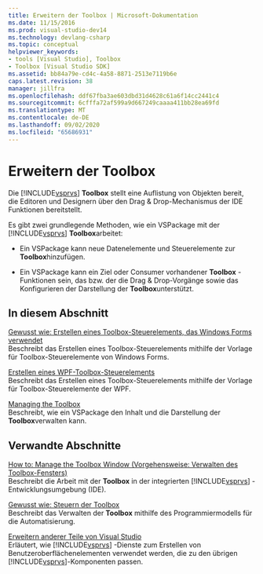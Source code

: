 ```yaml
---
title: Erweitern der Toolbox | Microsoft-Dokumentation
ms.date: 11/15/2016
ms.prod: visual-studio-dev14
ms.technology: devlang-csharp
ms.topic: conceptual
helpviewer_keywords:
- tools [Visual Studio], Toolbox
- Toolbox [Visual Studio SDK]
ms.assetid: bb84a79e-cd4c-4a58-8871-2513e7119b6e
caps.latest.revision: 38
manager: jillfra
ms.openlocfilehash: ddf67fba3ae603dbd31d4628c61a6f14cc2441c4
ms.sourcegitcommit: 6cfffa72af599a9d667249caaaa411bb28ea69fd
ms.translationtype: MT
ms.contentlocale: de-DE
ms.lasthandoff: 09/02/2020
ms.locfileid: "65686931"
---
```

# <a name="extending-the-toolbox"></a>Erweitern der Toolbox
Die [!INCLUDE[vsprvs](../includes/vsprvs-md.md)] **Toolbox** stellt eine Auflistung von Objekten bereit, die Editoren und Designern über den Drag & Drop-Mechanismus der IDE Funktionen bereitstellt.  
  
 Es gibt zwei grundlegende Methoden, wie ein VSPackage mit der [!INCLUDE[vsprvs](../includes/vsprvs-md.md)] **Toolbox**arbeitet:  
  
- Ein VSPackage kann neue Datenelemente und Steuerelemente zur **Toolbox**hinzufügen.  
  
- Ein VSPackage kann ein Ziel oder Consumer vorhandener **Toolbox** -Funktionen sein, das bzw. der die Drag &amp; Drop-Vorgänge sowie das Konfigurieren der Darstellung der **Toolbox**unterstützt.  
  
## <a name="in-this-section"></a>In diesem Abschnitt  
 [Gewusst wie: Erstellen eines Toolbox-Steuerelements, das Windows Forms verwendet](../misc/how-to-create-a-toolbox-control-that-uses-windows-forms.md)  
 Beschreibt das Erstellen eines Toolbox-Steuerelements mithilfe der Vorlage für Toolbox-Steuerelemente von Windows Forms.  
  
 [Erstellen eines WPF-Toolbox-Steuerelements](../extensibility/creating-a-wpf-toolbox-control.md)  
 Beschreibt das Erstellen eines Toolbox-Steuerelements mithilfe der Vorlage für Toolbox-Steuerelemente der WPF.  
  
 [Managing the Toolbox](../misc/managing-the-toolbox.md)  
 Beschreibt, wie ein VSPackage den Inhalt und die Darstellung der **Toolbox**verwalten kann.  
  
## <a name="related-sections"></a>Verwandte Abschnitte  
 [How to: Manage the Toolbox Window (Vorgehensweise: Verwalten des Toolbox-Fensters)](https://msdn.microsoft.com/a022c3fe-298c-4a59-a48f-b050da90ebc2)  
 Beschreibt die Arbeit mit der **Toolbox** in der integrierten [!INCLUDE[vsprvs](../includes/vsprvs-md.md)] -Entwicklungsumgebung (IDE).  
  
 [Gewusst wie: Steuern der Toolbox](https://msdn.microsoft.com/library/c9d8a18a-d2bc-43d4-a803-601bfc6a6599)  
 Beschreibt das Verwalten der **Toolbox** mithilfe des Programmiermodells für die Automatisierung.  
  
 [Erweitern anderer Teile von Visual Studio](../extensibility/extending-other-parts-of-visual-studio.md)  
 Erläutert, wie [!INCLUDE[vsprvs](../includes/vsprvs-md.md)] -Dienste zum Erstellen von Benutzeroberflächenelementen verwendet werden, die zu den übrigen [!INCLUDE[vsprvs](../includes/vsprvs-md.md)]-Komponenten passen.